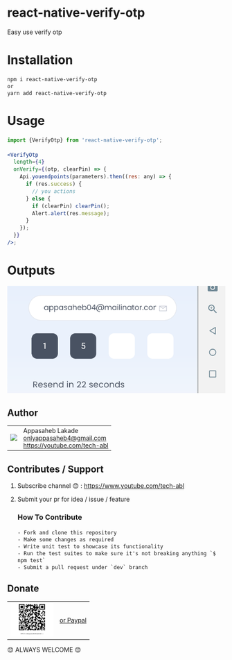 # react-native-verify-otp

Easy use verify otp

# Installation

```
npm i react-native-verify-otp
or
yarn add react-native-verify-otp
```

# Usage

```jsx
import {VerifyOtp} from 'react-native-verify-otp';

<VerifyOtp
  length={4}
  onVerify={(otp, clearPin) => {
    Api.youendpoints(parameters).then((res: any) => {
      if (res.success) {
        // you actions
      } else {
        if (clearPin) clearPin();
        Alert.alert(res.message);
      }
    });
  }}
/>;
```

# Outputs

<img src="https://github.com/appasaheb4/react-native-verify-otp/blob/master/assets/otp.png">

## Author

<table>
  <tr>
    <td>
      <img src="https://github.com/appasaheb4.png?s=100" width="100">
    </td>
    <td>
      Appasaheb Lakade<br />
      <a href="mailto:onlyappasaheb4@gmail.com">onlyappasaheb4@gmail.com</a><br />
      <a href="https://youtube.com/tech-abl">https://youtube.com/tech-abl</a>
    </td>
  </tr>
</table>

## Contributes / Support

1.  Subscribe channel 😊 : https://www.youtube.com/tech-abl

2.  Submit your pr for idea / issue / feature
    ### How To Contribute
        - Fork and clone this repository
        - Make some changes as required
        - Write unit test to showcase its functionality
        - Run the test suites to make sure it's not breaking anything `$ npm test`
        - Submit a pull request under `dev` branch

## Donate

<table>
  <tr>
    <td>
      <img src="https://github.com/appasaheb4/react-native-verify-otp/blob/master/assets/upiQrCode.jpeg" width="100">
    </td>
    <td>
      <a href="https://www.paypal.com/paypalme/AppasahebLakade/">or Paypal</a><br />
    </td>
  </tr>
</table>

😊 ALWAYS WELCOME 😊
